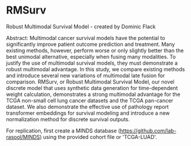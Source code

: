 # RMSurv
Robust Multimodal Survival Model - created by Dominic Flack

Abstract: Multimodal cancer survival models have the potential to significantly improve patient outcome prediction and treatment. Many existing methods, however, perform worse or only slightly better than the best unimodal alternative, especially when fusing many modalities. To justify the use of multimodal survival models, they must demonstrate a robust multimodal advantage. In this study, we compare existing methods and introduce several new variations of multimodal late fusion for comparison. RMSurv, or Robust Multimodal Survival Model, our novel discrete model that uses synthetic data generation for time-dependent weight calculation, demonstrates a strong multimodal advantage for the TCGA non-small cell lung cancer datasets and the TCGA pan-cancer dataset. We also demonstrate the effective use of pathology report transformer embeddings for survival modeling and introduce a new normalization method for discrete survival outputs.

For replication, first create a MINDS database (https://github.com/lab-rasool/MINDS) using the provided cohort file or 'TCGA-LUAD'.




